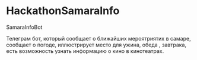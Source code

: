 # HackathonSamaraInfo
SamaraInfoBot

Телеграм бот, который сообщает о ближайших мероятриятих в самаре, сообщает о погоде,
иллюстрирует место для ужина, обеда , завтрака, есть возможность узнать информацию о кино в кинотеатрах.
